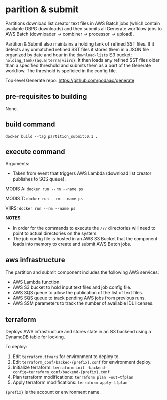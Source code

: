 # parition & submit

Partitions download list creator text files in AWS Batch jobs (which contain available OBPG downloads) and then submits all Generate worfklow jobs to AWS Batch (downloader -> combiner -> processor -> upload).

Partition & Submit also maintains a holding tank of refined SST files. If it detects any unmatched refined SST files it stores them in a JSON file organized by date and hour in the `download-lists` S3 bucket: `holding_tank/{aqua|terra|viirs}`. It then loads any refined SST files older than a specified threshold and submits them as a part of the Generate workflow. The threshold is speficied in the config file.

Top-level Generate repo: https://github.com/podaac/generate

## pre-requisites to building

None.

## build command

`docker build --tag partition_submit:0.1 . `

## execute command

Arguments:
- Taken from event that triggers AWS Lambda (download list creator publishes to SQS queue).

MODIS A: 
`docker run --rm --name ps`

MODIS T: 
`docker run --rm --name ps`

VIIRS: 
`docker run --rm --name ps`

**NOTES**
- In order for the commands to execute the `/?/` directories will need to point to actual directories on the system.
- The job config file is hosted in an AWS S3 Bucket that the component loads into memory to create and submit AWS Batch jobs.

## aws infrastructure

The partition and submit component includes the following AWS services:
- AWS Lambda function.
- AWS S3 bucket to hold input text files and job config file.
- AWS SQS queue to allow the publication of the list of text files.
- AWS SQS queue to track pending AWS jobs from previous runs.
- AWS SSM parameters to track the number of available IDL licenses.

## terraform 

Deploys AWS infrastructure and stores state in an S3 backend using a DynamoDB table for locking.

To deploy:
1. Edit `terraform.tfvars` for environment to deploy to.
2. Edit `terraform_conf/backed-{prefix}.conf` for environment deploy.
3. Initialize terraform: `terraform init -backend-config=terraform_conf/backend-{prefix}.conf`
4. Plan terraform modifications: `terraform plan -out=tfplan`
5. Apply terraform modifications: `terraform apply tfplan`

`{prefix}` is the account or environment name.